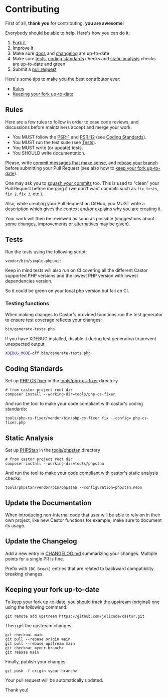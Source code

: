 # Contributing

First of all, **thank you** for contributing, **you are awesome**!

Everybody should be able to help. Here's how you can do it:

1. [Fork it](https://github.com/jolicode/castor/fork_select)
2. Improve it
3. Make sure [docs](#update-the-documentation) and [changelog](#update-the-changelog) are up-to-date
4. Make sure [tests](#tests), [coding standards](#coding-standards) checks and [static analysis](#static-analysis) checks are up-to-date and green
5. Submit a [pull request](https://help.github.com/articles/creating-a-pull-request)

Here's some tips to make you the best contributor ever:

* [Rules](#rules)
* [Keeping your fork up-to-date](#keeping-your-fork-up-to-date)

## Rules

Here are a few rules to follow in order to ease code reviews, and discussions
before maintainers accept and merge your work.

* You MUST follow the [PSR-1](http://www.php-fig.org/psr/1/) and
[PSR-12](http://www.php-fig.org/psr/12/) (see [Coding Standards](#coding-standards)).
* You MUST run the test suite (see [Tests](#tests)).
* You MUST write (or update) tests.
* You SHOULD write documentation.

Please, write [commit messages that make
sense](http://tbaggery.com/2008/04/19/a-note-about-git-commit-messages.html),
and [rebase your branch](http://git-scm.com/book/en/Git-Branching-Rebasing)
before submitting your Pull Request (see also how to [keep your
fork up-to-date](#keeping-your-fork-up-to-date)).

One may ask you to [squash your
commits](http://gitready.com/advanced/2009/02/10/squashing-commits-with-rebase.html)
too. This is used to "clean" your Pull Request before merging it (we don't want
commits such as `fix tests`, `fix 2`, `fix 3`, etc.).

Also, while creating your Pull Request on GitHub, you MUST write a description
which gives the context and/or explains why you are creating it.

Your work will then be reviewed as soon as possible (suggestions about some
changes, improvements or alternatives may be given).

## Tests

Run the tests using the following script:

```shell
vendor/bin/simple-phpunit
```

Keep in mind tests will also run on CI covering all the different Castor
supported PHP versions and the lowest PHP version with lowest dependencies version.

So it could be green on your local php version but fail on CI.

### Testing functions

When making changes to Castor's provided functions run the test generator to ensure test coverage reflects your changes:
```bash
bin/generate-tests.php
```

If you have XDEBUG installed, disable it during test generation to prevent unexpected output:
```bash
XDEBUG_MODE=off bin/generate-tests.php
```

## Coding Standards

Set up [PHP CS fixer](http://cs.sensiolabs.org/) in the [tools/php-cs-fixer](tools/php-cs-fixer) directory

```shell
# from castor project root dir
composer install --working-dir=tools/php-cs-fixer
```

And run the tool to make your code compliant with
castor's coding standards:

```shell
tools/php-cs-fixer/vendor/bin/php-cs-fixer fix --config=.php-cs-fixer.php
```

## Static Analysis

Set up [PHPStan](https://phpstan.org/) in the [tools/phpstan](tools/phpstan) directory

```shell
# from castor project root dir
composer install --working-dir=tools/phpstan
```

And run the tool to make your code compliant with
castor's static analysis checks:

```shell
tools/phpstan/vendor/bin/phpstan --configuration=phpstan.neon
```

## Update the Documentation

When introducing non-internal code that user will be able to rely on in their
own project, like new Castor functions for example, make sure to document its usage.

## Update the Changelog

Add a new entry in [CHANGELOG.md](CHANGELOG.md) summarizing your changes.
Multiple points for a single PR is fine. 

Prefix with `[BC Break]` entries that 
are related to backward compatibility breaking changes.

## Keeping your fork up-to-date

To keep your fork up-to-date, you should track the upstream (original) one
using the following command:


```shell
git remote add upstream https://github.com/jolicode/castor.git
```

Then get the upstream changes:

```shell
git checkout main
git pull --rebase origin main
git pull --rebase upstream main
git checkout <your-branch>
git rebase main
```

Finally, publish your changes:

```shell
git push -f origin <your-branch>
```

Your pull request will be automatically updated.

Thank you!
